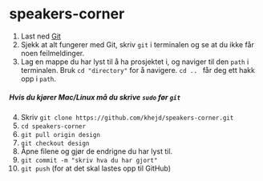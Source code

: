 # speakers-corner

1. Last ned [Git](https://git-scm.com/downloads)
2. Sjekk at alt fungerer med Git, skriv ```git``` i terminalen og se at du ikke får noen feilmeldinger.
3. Lag en mappe du har lyst til å ha prosjektet i, og naviger til den ```path``` i terminalen. Bruk ```cd "directory"``` for å navigere. ```cd .. ``` får deg ett hakk opp i ```path```.

##### Hvis du kjører Mac/Linux må du skrive ```sudo``` før ```git``` #####

4. Skriv ```git clone https://github.com/khejd/speakers-corner.git```
5. ```cd speakers-corner```
6. ```git pull origin design```
7. ```git checkout design```
8. Åpne filene og gjør de endrigne du har lyst til. 
9. ```git commit -m "skriv hva du har gjort"```
10. ```git push``` (for at det skal lastes opp til GitHub)
